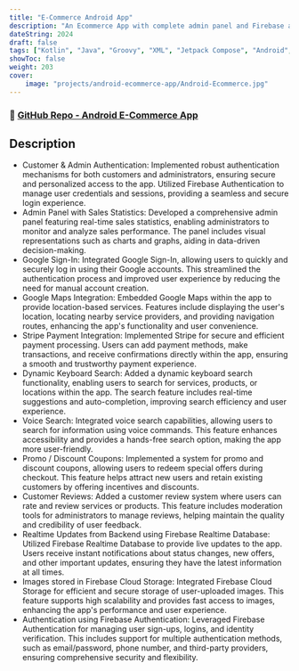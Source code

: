 ```yaml
---
title: "E-Commerce Android App"
description: "An Ecommerce App with complete admin panel and Firebase as backend"
dateString: 2024
draft: false
tags: ["Kotlin", "Java", "Groovy", "XML", "Jetpack Compose", "Android", "Firebase", "RestAPI", "Stripe", "Google Maps", "Tensorflow", "Gmail"]
showToc: false
weight: 203
cover:
    image: "projects/android-ecommerce-app/Android-Ecommerce.jpg"
--- 
```

### 🔗 [GitHub Repo - Android E-Commerce App](https://github.com/Rayan-Mansoor/Android-Ecommerce-App-With-Admin-Panel)

## Description
- Customer & Admin Authentication: Implemented robust authentication mechanisms for both customers and administrators, ensuring secure and personalized access to the app. Utilized Firebase Authentication to manage user credentials and sessions, providing a seamless and secure login experience.
- Admin Panel with Sales Statistics: Developed a comprehensive admin panel featuring real-time sales statistics, enabling administrators to monitor and analyze sales performance. The panel includes visual representations such as charts and graphs, aiding in data-driven decision-making.
- Google Sign-In: Integrated Google Sign-In, allowing users to quickly and securely log in using their Google accounts. This streamlined the authentication process and improved user experience by reducing the need for manual account creation.
- Google Maps Integration: Embedded Google Maps within the app to provide location-based services. Features include displaying the user's location, locating nearby service providers, and providing navigation routes, enhancing the app's functionality and user convenience.
- Stripe Payment Integration: Implemented Stripe for secure and efficient payment processing. Users can add payment methods, make transactions, and receive confirmations directly within the app, ensuring a smooth and trustworthy payment experience.
- Dynamic Keyboard Search: Added a dynamic keyboard search functionality, enabling users to search for services, products, or locations within the app. The search feature includes real-time suggestions and auto-completion, improving search efficiency and user experience.
- Voice Search: Integrated voice search capabilities, allowing users to search for information using voice commands. This feature enhances accessibility and provides a hands-free search option, making the app more user-friendly.
- Promo / Discount Coupons: Implemented a system for promo and discount coupons, allowing users to redeem special offers during checkout. This feature helps attract new users and retain existing customers by offering incentives and discounts.
- Customer Reviews: Added a customer review system where users can rate and review services or products. This feature includes moderation tools for administrators to manage reviews, helping maintain the quality and credibility of user feedback.
- Realtime Updates from Backend using Firebase Realtime Database: Utilized Firebase Realtime Database to provide live updates to the app. Users receive instant notifications about status changes, new offers, and other important updates, ensuring they have the latest information at all times.
- Images stored in Firebase Cloud Storage: Integrated Firebase Cloud Storage for efficient and secure storage of user-uploaded images. This feature supports high scalability and provides fast access to images, enhancing the app's performance and user experience.
- Authentication using Firebase Authentication: Leveraged Firebase Authentication for managing user sign-ups, logins, and identity verification. This includes support for multiple authentication methods, such as email/password, phone number, and third-party providers, ensuring comprehensive security and flexibility.